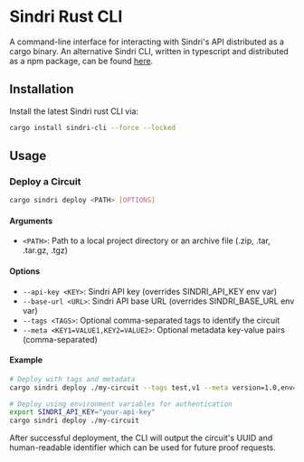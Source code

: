 # Sindri Rust CLI

A command-line interface for interacting with Sindri's API distributed as a cargo binary.
An alternative Sindri CLI, written in typescript and distributed as a npm package, can be found [here](https://github.com/Sindri-Labs/sindri-js).

## Installation

Install the latest Sindri rust CLI via:

```bash
cargo install sindri-cli --force --locked
```

## Usage

### Deploy a Circuit

```bash
cargo sindri deploy <PATH> [OPTIONS]
```

#### Arguments
- `<PATH>`: Path to a local project directory or an archive file (.zip, .tar, .tar.gz, .tgz)

#### Options
- `--api-key <KEY>`: Sindri API key (overrides SINDRI_API_KEY env var)
- `--base-url <URL>`: Sindri API base URL (overrides SINDRI_BASE_URL env var)
- `--tags <TAGS>`: Optional comma-separated tags to identify the circuit
- `--meta <KEY1=VALUE1,KEY2=VALUE2>`: Optional metadata key-value pairs (comma-separated)

#### Example

```bash
# Deploy with tags and metadata
cargo sindri deploy ./my-circuit --tags test,v1 --meta version=1.0,env=staging --api-key=your-api-key

# Deploy using environment variables for authentication
export SINDRI_API_KEY="your-api-key"
cargo sindri deploy ./my-circuit
```

After successful deployment, the CLI will output the circuit's UUID and human-readable identifier which can be used for future proof requests.
